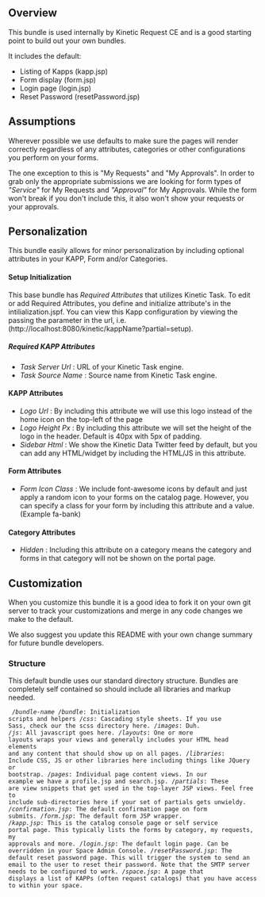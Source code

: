 ## Overview
This bundle is used internally by Kinetic Request CE and is a good starting point to build out your own bundles.

It includes the default:

* Listing of Kapps (kapp.jsp)
* Form display (form.jsp)
* Login page (login.jsp)
* Reset Password (resetPassword.jsp)

## Assumptions
Wherever possible we use defaults to make sure the pages will render correctly regardless of any attributes, categories or other configurations you perform on your forms.

The one exception to this is "My Requests" and "My Approvals".  In order to grab only the appropriate submissions we are looking for form types of _"Service"_ for My Requests and _"Approval"_ for My Approvals.  While the form won't break if you don't include this, it also won't show your requests or your approvals.

## Personalization
This bundle easily allows for minor personalization by including optional attributes in your KAPP, Form and/or Categories.

#### Setup Initialization
This base bundle has _Required Attributes_ that utilizes Kinetic Task. To edit or add Required Attributes, you define and initialize attribute's in the intilialization.jspf. You can view this Kapp configuration by viewing the passing the parameter in the url, i.e. (http://localhost:8080/kinetic/kappName?partial=setup).

##### Required KAPP Attributes
* _Task Server Url_ : URL of your Kinetic Task engine.
* _Task Source Name_ : Source name from Kinetic Task engine.

#### KAPP Attributes
* _Logo Url_ : By including this attribute we will use this logo instead of the home icon on the top-left of the page
* _Logo Height Px_ : By including this attribute we will set the height of the logo in the header. Default is 40px with 5px of padding.
* _Sidebar Html_ : We show the Kinetic Data Twitter feed by default, but you can add any HTML/widget by including the HTML/JS in this attribute.

#### Form Attributes
* _Form Icon Class_ : We include font-awesome icons by default and just apply a random icon to your forms on the catalog page.  However, you can specify a class for your form by including this attribute and a value. (Example fa-bank)

#### Category Attributes
* _Hidden_ : Including this attribute on a category means the category and forms in that category will not be shown on the portal page.


## Customization
When you customize this bundle it is a good idea to fork it on your own git server to track your customizations and merge in any code changes we make to the default.

We also suggest you update this README with your own change summary for future bundle developers.

### Structure
This default bundle uses our standard directory structure.  Bundles are completely self contained so should include all libraries and markup needed.

<code><pre>
/*bundle-name*
  /*bundle*: Initialization scripts and helpers
  /*css*: Cascading style sheets. If you use Sass, check our the scss directory here.
  /*images*: Duh.
  /*js*: All javascript goes here.
  /*layouts*: One or more layouts wraps your views and generally includes your HTML head elements and any content that should show up on all pages.
  /*libraries*: Include CSS, JS or other libraries here including things like JQuery or bootstrap.
  /*pages*:  Individual page content views. In our example we have a profile.jsp and search.jsp.
  /*partials*: These are view snippets that get used in the top-layer JSP views. Feel free to include sub-directories here if your set of partials gets unwieldy.
  /*confirmation.jsp*: The default confirmation page on form submits.
  /*form.jsp*: The default form JSP wrapper.
  /*kapp.jsp*: This is the catalog console page or self service portal page.  This typically lists the forms by category, my requests, my approvals and more.
  /*login.jsp*: The default login page. Can be overridden in your Space Admin Console.
  /*resetPassword.jsp*: The default reset password page. This will trigger the system to send an email to the user to reset their password. Note that the SMTP server needs to be configured to work.
  /*space.jsp*: A page that displays a list of KAPPs (often request catalogs) that you have access to within your space.
</pre></code>
